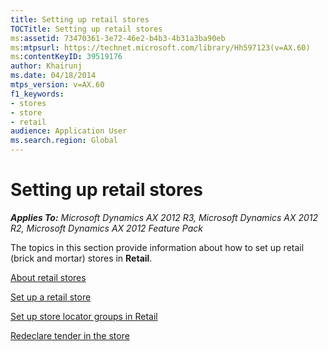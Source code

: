 ```yaml
---
title: Setting up retail stores
TOCTitle: Setting up retail stores
ms:assetid: 73470361-3e72-46e2-b4b3-4b31a3ba90eb
ms:mtpsurl: https://technet.microsoft.com/library/Hh597123(v=AX.60)
ms:contentKeyID: 39519176
author: Khairunj
ms.date: 04/18/2014
mtps_version: v=AX.60
f1_keywords:
- stores
- store
- retail
audience: Application User
ms.search.region: Global
---
```


# Setting up retail stores 


_**Applies To:** Microsoft Dynamics AX 2012 R3, Microsoft Dynamics AX 2012 R2, Microsoft Dynamics AX 2012 Feature Pack_

The topics in this section provide information about how to set up retail (brick and mortar) stores in **Retail**.

[About retail stores](about-retail-stores.md)

[Set up a retail store](set-up-a-retail-store.md)

[Set up store locator groups in Retail](set-up-store-locator-groups-in-retail.md)

[Redeclare tender in the store](redeclare-tender-in-the-store.md)

  


